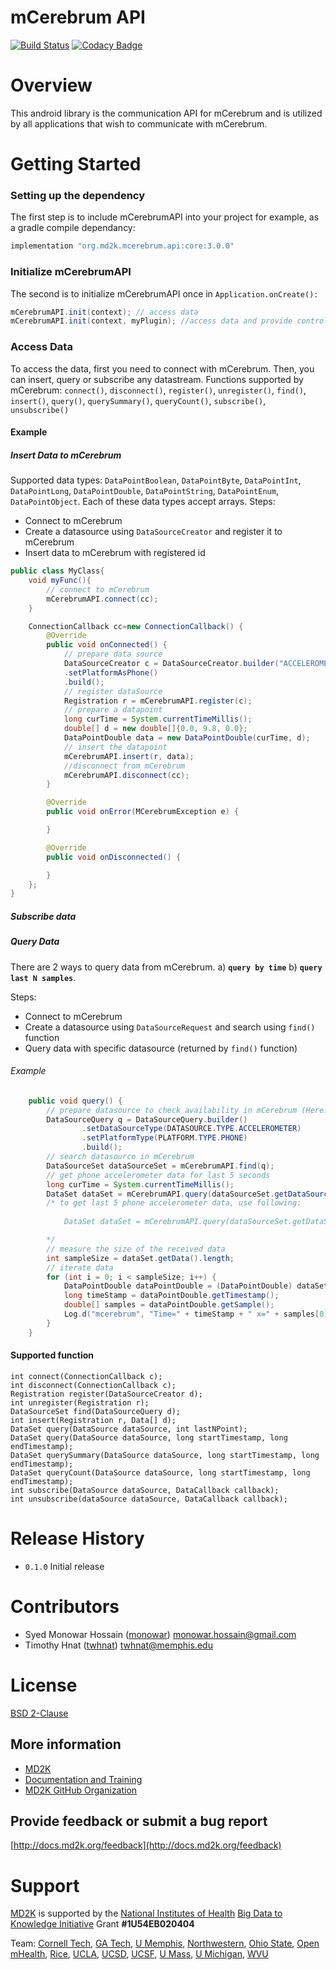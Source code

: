 # mCerebrum API
[![Build Status](https://travis-ci.org/MD2Korg/mCerebrum-PhoneSensor.svg?branch=master)](https://travis-ci.org/MD2Korg/mCerebrum-PhoneSensor)
[![Codacy Badge](https://api.codacy.com/project/badge/grade/a21b44949a144915b01fecf2b137d3f2)](https://www.codacy.com/app/twhnat/mCerebrum-PhoneSensor)

# Overview
This android library is the communication API for mCerebrum and is utilized by all applications that wish to communicate with mCerebrum.

# Getting Started
### Setting up the dependency
The first step is to include mCerebrumAPI into your project for example, as a gradle compile dependancy:
```groovy
implementation "org.md2k.mcerebrum.api:core:3.0.0"
```
### Initialize mCerebrumAPI
The second is to initialize mCerebrumAPI once in `Application.onCreate():`
```java
mCerebrumAPI.init(context); // access data 
mCerebrumAPI.init(context, myPlugin); //access data and provide control to mCerebrum
```
### Access Data
To access the data, first you need to connect with mCerebrum. Then, you can insert, query or subscribe any datastream. Functions supported by mCerebrum: `connect()`, `disconnect()`, `register()`, `unregister()`, `find()`, `insert()`, `query()`, `querySummary()`, `queryCount()`, `subscribe()`, `unsubscribe()`

#### Example
##### Insert Data to mCerebrum
Supported data types: `DataPointBoolean`, `DataPointByte`, `DataPointInt`, `DataPointLong`, `DataPointDouble`, `DataPointString`, `DataPointEnum`, `DataPointObject`. Each of these data types accept arrays.
Steps:
- Connect to mCerebrum
- Create a datasource using `DataSourceCreator` and register it to mCerebrum
- Insert data to mCerebrum with registered id

```java
public class MyClass{
    void myFunc(){
        // connect to mCerebrum
        mCerebrumAPI.connect(cc);
    }

    ConnectionCallback cc=new ConnectionCallback() {
        @Override
        public void onConnected() {
            // prepare data source
            DataSourceCreator c = DataSourceCreator.builder("ACCELEROMETER", DataType.DATAPOINT_DOUBLE)
            .setPlatformAsPhone()
            .build();
            // register dataSource
            Registration r = mCerebrumAPI.register(c);
            // prepare a datapoint
            long curTime = System.currentTimeMillis();
            double[] d = new double[]{0.0, 9.8, 0.0};
            DataPointDouble data = new DataPointDouble(curTime, d);
            // insert the datapoint
            mCerebrumAPI.insert(r, data);
            //disconnect from mCerebrum
            mCerebrumAPI.disconnect(cc);
        }

        @Override
        public void onError(MCerebrumException e) {

        }

        @Override
        public void onDisconnected() {

        }
    };
}
```
##### Subscribe data
##### Query Data
There are 2 ways to query data from mCerebrum. a) **`query by time`** b) **`query last N samples`**.

Steps:
- Connect to mCerebrum
- Create a datasource using `DataSourceRequest` and search using `find()` function
- Query data with specific datasource (returned by `find()` function)

###### Example
```java
    public void query() {
        // prepare datasource to check availability in mCerebrum (Here: phone accelerometer)
        DataSourceQuery q = DataSourceQuery.builder()
                .setDataSourceType(DATASOURCE.TYPE.ACCELEROMETER)
                .setPlatformType(PLATFORM.TYPE.PHONE)
                .build();
        // search datasource in mCerebrum
        DataSourceSet dataSourceSet = mCerebrumAPI.find(q);
        // get phone accelerometer data for last 5 seconds
        long curTime = System.currentTimeMillis();
        DataSet dataSet = mCerebrumAPI.query(dataSourceSet.getDataSources()[0], curTime - 5000, curTime);
        /* to get last 5 phone accelerometer data, use following:
        
            DataSet dataSet = mCerebrumAPI.query(dataSourceSet.getDataSources()[0], 5);

        */
        // measure the size of the received data
        int sampleSize = dataSet.getData().length;
        // iterate data
        for (int i = 0; i < sampleSize; i++) {
            DataPointDouble dataPointDouble = (DataPointDouble) dataSet.getData()[i];
            long timeStamp = dataPointDouble.getTimestamp();
            double[] samples = dataPointDouble.getSample();
            Log.d("mcerebrum", "Time=" + timeStamp + " x=" + samples[0] + " y=" + samples[1] + " z=" + samples[2]);
        }
    }
```
#### Supported function
```
int connect(ConnectionCallback c);
int disconnect(ConnectionCallback c);
Registration register(DataSourceCreator d);
int unregister(Registration r);
DataSourceSet find(DataSourceQuery d);
int insert(Registration r, Data[] d);
DataSet query(DataSource dataSource, int lastNPoint);
DataSet query(DataSource dataSource, long startTimestamp, long endTimestamp);
DataSet querySummary(DataSource dataSource, long startTimestamp, long endTimestamp);
DataSet queryCount(DataSource dataSource, long startTimestamp, long endTimestamp);
int subscribe(DataSource dataSource, DataCallback callback);
int unsubscribe(dataSource dataSource, DataCallback callback);
```

# Release History
- `0.1.0` Initial release

# Contributors
- Syed Monowar Hossain ([monowar](https://github.com/monowar)) <monowar.hossain@gmail.com>
- Timothy Hnat ([twhnat](https://github.com/twhnat)) <twhnat@memphis.edu>

# License
[BSD 2-Clause](LICENSE)
## More information
- [MD2K](https://md2k.org/)
- [Documentation and Training](http://docs.md2k.org)
- [MD2K GitHub Organization](https://github.com/MD2Korg/)

## Provide feedback or submit a bug report
[http://docs.md2k.org/feedback](http://docs.md2k.org/feedback)

# Support
[MD2K](https://md2k.org) is supported by the [National Institutes of Health](https://www.nih.gov/) [Big Data to Knowledge Initiative](https://datascience.nih.gov/bd2k) Grant **#1U54EB020404**

Team: 
[Cornell Tech](http://tech.cornell.edu/), 
[GA Tech](http://www.gatech.edu/), 
[U Memphis](http://www.memphis.edu/), 
[Northwestern](http://www.northwestern.edu/), 
[Ohio State](https://www.osu.edu/), 
[Open mHealth](http://www.openmhealth.org/), 
[Rice](http://www.rice.edu/), 
[UCLA](http://www.ucla.edu/), 
[UCSD](http://www.ucsd.edu/), 
[UCSF](http://www.ucsf.edu/), 
[U Mass](http://www.umass.edu/), 
[U Michigan](https://www.umich.edu/), 
[WVU](http://www.wvu.edu/)
